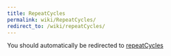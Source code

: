 ```yaml
---
title: RepeatCycles
permalink: wiki/RepeatCycles/
redirect_to: /wiki/repeatCycles/
---
```


You should automatically be redirected to [repeatCycles](/wiki/repeatCycles/)
